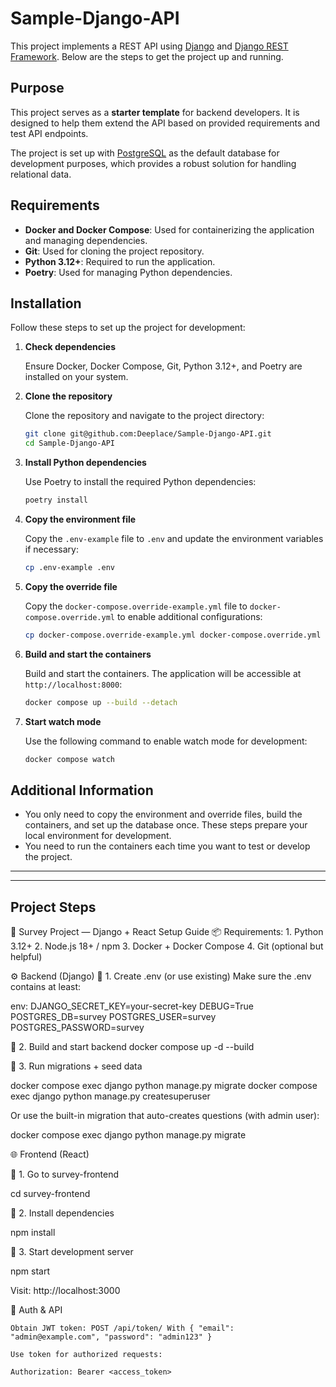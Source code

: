 # Sample-Django-API

This project implements a REST API using [Django](https://www.djangoproject.com/) and [Django REST Framework](https://www.django-rest-framework.org/). Below are the steps to get the project up and running.

## Purpose

This project serves as a **starter template** for backend developers. It is designed to help them extend the API based on provided requirements and test API endpoints.

The project is set up with [PostgreSQL](https://www.postgresql.org/) as the default database for development purposes, which provides a robust solution for handling relational data.

## Requirements

- **Docker and Docker Compose**: Used for containerizing the application and managing dependencies.
- **Git**: Used for cloning the project repository.
- **Python 3.12+**: Required to run the application.
- **Poetry**: Used for managing Python dependencies.

## Installation

Follow these steps to set up the project for development:

1. **Check dependencies**

   Ensure Docker, Docker Compose, Git, Python 3.12+, and Poetry are installed on your system.

2. **Clone the repository**

   Clone the repository and navigate to the project directory:
   ```bash
   git clone git@github.com:Deeplace/Sample-Django-API.git
   cd Sample-Django-API
   ```

3. **Install Python dependencies**

   Use Poetry to install the required Python dependencies:
   ```bash
   poetry install
   ```

4. **Copy the environment file**

   Copy the `.env-example` file to `.env` and update the environment variables if necessary:
   ```bash
   cp .env-example .env
   ```

5. **Copy the override file**

   Copy the `docker-compose.override-example.yml` file to `docker-compose.override.yml` to enable additional configurations:
   ```bash
   cp docker-compose.override-example.yml docker-compose.override.yml
   ```

6. **Build and start the containers**

   Build and start the containers. The application will be accessible at `http://localhost:8000`:
   ```bash
   docker compose up --build --detach
   ```

7. **Start watch mode**

   Use the following command to enable watch mode for development:
   ```bash
   docker compose watch
   ```

## Additional Information

- You only need to copy the environment and override files, build the containers, and set up the database once. These steps prepare your local environment for development.
- You need to run the containers each time you want to test or develop the project.



 ______________________________________________________
 ______________________________________________________
## Project Steps



🚀 Survey Project — Django + React Setup Guide
📦 Requirements:
    1. Python 3.12+
    2. Node.js 18+ / npm
    3. Docker + Docker Compose
    4. Git (optional but helpful)


⚙️ Backend (Django)
🔹 1. Create .env (or use existing) 
   Make sure the .env contains at least:

env:
DJANGO_SECRET_KEY=your-secret-key
DEBUG=True
POSTGRES_DB=survey
POSTGRES_USER=survey
POSTGRES_PASSWORD=survey

🔹 2. Build and start backend
docker compose up -d --build

🔹 3. Run migrations + seed data

docker compose exec django python manage.py migrate
docker compose exec django python manage.py createsuperuser

Or use the built-in migration that auto-creates questions (with admin user):

docker compose exec django python manage.py migrate


🌐 Frontend (React)

🔹 1. Go to survey-frontend

   cd survey-frontend

🔹 2. Install dependencies

   npm install

🔹 3. Start development server

   npm start

Visit: http://localhost:3000


🔑 Auth & API

    Obtain JWT token: POST /api/token/ With { "email": "admin@example.com", "password": "admin123" }

    Use token for authorized requests:

    Authorization: Bearer <access_token>




